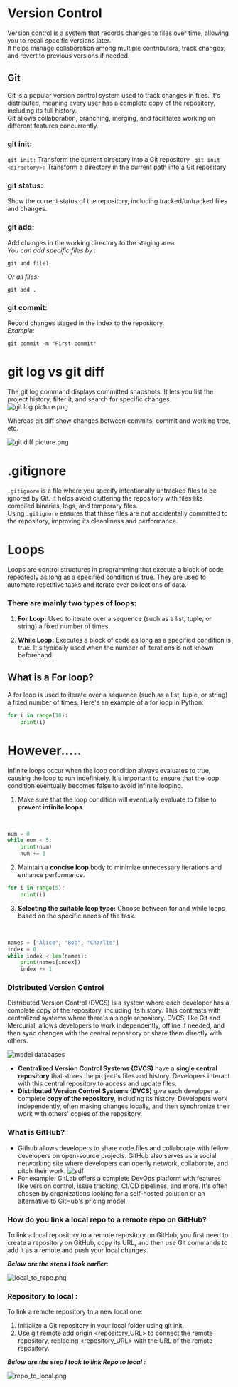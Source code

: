 # Version Control
Version control is a system that records changes to files over time, allowing you to recall specific versions later. <br> 
It helps manage collaboration among multiple contributors, track changes, and revert to previous versions if needed.

## Git
 Git is a popular version control system used to track changes in files. It's distributed, meaning every user has a complete copy of the repository, including its full history. <br> 
Git allows collaboration, branching, merging, and facilitates working on different features concurrently.

### git init: 

``` git init: ``` Transform the current directory into a Git repository
``` git init <directory>:``` Transform a directory in the current path into a Git repository


### git status:  
 Show the current status of the repository, including tracked/untracked files and changes.

### git add: 

Add changes in the working directory to the staging area. 
<br>
*You can add specific files by :*
```
git add file1 
```
*Or all files:* 
```
git add .
```

### git commit: 

Record changes staged in the index to the repository.
<br> *Example:*

```
git commit -m "First commit"
```

# git log vs git diff 
The git log command displays committed snapshots. It lets you list the project history, filter it, and search for specific changes. 
<br>
![git log picture.png](images/git%20log%20picture.png)

Whereas git diff show changes between commits, commit and working tree, etc.
<br>

![git diff picture.png](images/git%20diff%20picture.png)

# .gitignore

`.gitignore` is a file where you specify intentionally untracked files to be ignored by Git. It helps avoid cluttering the repository with files like compiled binaries, logs, and temporary files. 
<br> Using `.gitignore` ensures that these files are not accidentally committed to the repository, improving its cleanliness and performance.

# Loops

Loops are control structures in programming that execute a block of code repeatedly as long as a specified condition is true. They are used to automate repetitive tasks and iterate over collections of data.

### There are mainly two types of loops:

1. **For Loop:** Used to iterate over a sequence (such as a list, tuple, or string) a fixed number of times.

2. **While Loop:** Executes a block of code as long as a specified condition is true. It's typically used when the number of iterations is not known beforehand.

## What is a For loop?

A for loop is used to iterate over a sequence (such as a list, tuple, or string) a fixed number of times. Here's an example of a for loop in Python:

```python
for i in range(10):
    print(i)
``` 

# **However**.....
Infinite loops occur when the loop condition always evaluates to true, causing the loop to run indefinitely. It's important to ensure that the loop condition eventually becomes false to avoid infinite looping.

1. Make sure that the loop condition will eventually evaluate to false to **prevent infinite loops**. 
<br>

```python
num = 0
while num < 5:
    print(num)
    num += 1
   ```
    
2. Maintain a **concise loop** body to minimize unnecessary iterations and enhance performance. 



``` python 
for i in range(5):
    print(i)
```


3. **Selecting the suitable loop type:** Choose between for and while loops based on the specific needs of the task.
<br>

``` python 
names = ["Alice", "Bob", "Charlie"]
index = 0
while index < len(names):
    print(names[index])
    index += 1
```
### Distributed Version Control

Distributed Version Control (DVCS) is a system where each developer has a complete copy of the repository, including its history. This contrasts with centralized systems where there's a single repository. DVCS, like Git and Mercurial, allows developers to work independently, offline if needed, and then sync changes with the central repository or share them directly with others.

![model databases](images/Model%20databases.png)
- **Centralized Version Control Systems (CVCS)** have a **single central repository** that stores the project's files and history. Developers interact with this central repository to access and update files. 
- **Distributed Version Control Systems (DVCS)** give each developer a complete **copy of the repository**, including its history. Developers work independently, often making changes locally, and then synchronize their work with others' copies of the repository.

### What is GitHub?

- Github allows developers to share code files and collaborate with fellow developers on open-source projects. GitHub also serves as a social networking site where developers can openly network, collaborate, and pitch their work.
![sdf](images/githubvsothers.jpg)
- For example: GitLab offers a complete DevOps platform with features like version control, issue tracking, CI/CD pipelines, and more. It's often chosen by organizations looking for a self-hosted solution or an alternative to GitHub's pricing model.


### How do you link a local repo to a remote repo on GitHub? 
 To link a local repository to a remote repository on GitHub, you first need to create a repository on GitHub, copy its URL, and then use Git commands to add it as a remote and push your local changes.
<br>

 ***Below are the steps I took earlier:***
<br>

![local_to_repo.png](images/local_to_repo.png)

### Repository to local :

To link a remote repository to a new local one:
1. Initialize a Git repository in your local folder using git init. 
2. Use git remote add origin <repository_URL> to connect the remote repository, replacing <repository_URL> with the URL of the remote repository.

***Below are the step I took to link Repo to local :***
<br>

![repo_to_local.png](images/repo_to_local.png) 

